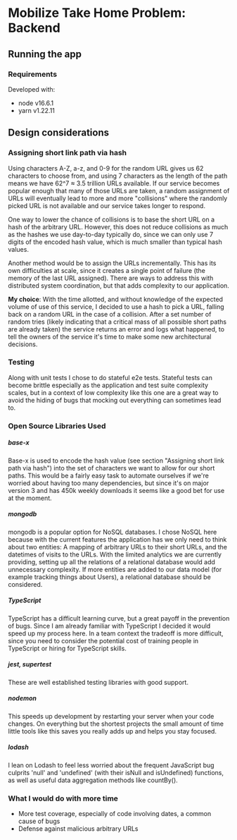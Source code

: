 # Mobilize Take Home Problem: Backend

## Running the app
### Requirements
Developed with:
- node v16.6.1
- yarn v1.22.11

## Design considerations
### Assigning short link path via hash
Using characters A-Z, a-z, and 0-9 for the random URL gives us 62 characters to choose from, and using 7 characters as the length of the path means we have 62^7 ≈ 3.5 trillion URLs available. If our service becomes popular enough that many of those URLs are taken, a random assignment of URLs will eventually lead to more and more "collisions" where the randomly picked URL is not available and our service takes longer to respond.

One way to lower the chance of collisions is to base the short URL on a hash of the arbitrary URL. However, this does not reduce collisions as much as the hashes we use day-to-day typically do, since we can only use 7 digits of the encoded hash value, which is much smaller than typical hash values.

Another method would be to assign the URLs incrementally. This has its own difficulties at scale, since it creates a single point of failure (the memory of the last URL assigned). There are ways to address this with distributed system coordination, but that adds complexity to our application.

**My choice**: With the time allotted, and without knowledge of the expected volume of use of this service, I decided to use a hash to pick a URL, falling back on a random URL in the case of a collision. After a set number of random tries (likely indicating that a critical mass of all possible short paths are already taken) the service returns an error and logs what happened, to tell the owners of the service it's time to make some new architectural decisions.

### Testing
Along with unit tests I chose to do stateful e2e tests. Stateful tests can become brittle especially as the application and test suite complexity scales, but in a context of low complexity like this one are a great way to avoid the hiding of bugs that mocking out everything can sometimes lead to.

### Open Source Libraries Used
##### base-x
Base-x is used to encode the hash value (see section "Assigning short link path via hash") into the set of characters we want to allow for our short paths. This would be a fairly easy task to automate ourselves if we're worried about having too many dependencies, but since it's on major version 3 and has 450k weekly downloads it seems like a good bet for use at the moment.

##### mongodb
mongodb is a popular option for NoSQL databases. I chose NoSQL here because with the current features the application has we only need to think about two entities: A mapping of arbitrary URLs to their short URLs, and the datetimes of visits to the URLs. With the limited analytics we are currently providing, setting up all the relations of a relational database would add unnecessary complexity. If more entities are added to our data model (for example tracking things about Users), a relational database should be considered.

##### TypeScript
TypeScript has a difficult learning curve, but a great payoff in the prevention of bugs. Since I am already familiar with TypeScript I decided it would speed up my process here. In a team context the tradeoff is more difficult, since you need to consider the potential cost of training people in TypeScript or hiring for TypeScript skills.

##### jest, supertest
These are well established testing libraries with good support.

##### nodemon
This speeds up development by restarting your server when your code changes. On everything but the shortest projects the small amount of time little tools like this saves you really adds up and helps you stay focused.

##### lodash
I lean on Lodash to feel less worried about the frequent JavaScript bug culprits 'null' and 'undefined' (with their isNull and isUndefined) functions, as well as useful data aggregation methods like countBy().

### What I would do with more time
- More test coverage, especially of code involving dates, a common cause of bugs
- Defense against malicious arbitrary URLs